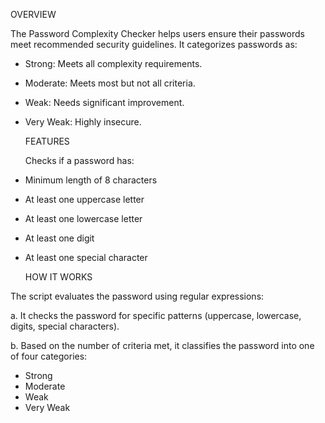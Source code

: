 OVERVIEW

The Password Complexity Checker helps users ensure their passwords meet recommended security guidelines. It categorizes passwords as:
     
 - Strong: Meets all complexity requirements. 
 - Moderate: Meets most but not all criteria.
 - Weak: Needs significant improvement.
 - Very Weak: Highly insecure.

   FEATURES

   Checks if a password has:
- Minimum length of 8 characters
- At least one uppercase letter
- At least one lowercase letter
- At least one digit
- At least one special character

  HOW IT WORKS

The script evaluates the password using regular expressions:

a. It checks the password for specific patterns (uppercase, lowercase, digits, special characters).

b. Based on the number of criteria met, it classifies the password into one of four categories:
  - Strong
  - Moderate
  - Weak
  - Very Weak



